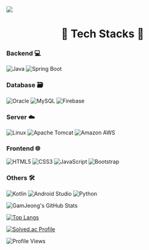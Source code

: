 <img src="https://capsule-render.vercel.app/api?type=wave&color=auto&height=200&section=header&text=Lee%20GamJeong&fontSize=80&animation=fadeIn" />

<div align="center">
  <h1>🚀 Tech Stacks 🚀</h1>
</div>

### Backend 💻

![Java](https://img.shields.io/badge/Java-007396?style=for-the-badge&logo=Java&logoColor=white)
![Spring Boot](https://img.shields.io/badge/Spring%20Boot-6DB33F?style=for-the-badge&logo=spring&logoColor=white)

### Database 🗃️

![Oracle](https://img.shields.io/badge/Oracle-F80000?style=for-the-badge&logo=oracle&logoColor=white)
![MySQL](https://img.shields.io/badge/MySQL-4479A1?style=for-the-badge&logo=mysql&logoColor=white)
![Firebase](https://img.shields.io/badge/Firebase-FFCA28?style=for-the-badge&logo=firebase&logoColor=black)

### Server ☁️

![Linux](https://img.shields.io/badge/Linux-FCC624?style=for-the-badge&logo=linux&logoColor=black)
![Apache Tomcat](https://img.shields.io/badge/Apache%20Tomcat-F8DC75?style=for-the-badge&logo=apache&logoColor=black)
![Amazon AWS](https://img.shields.io/badge/Amazon%20AWS-232F3E?style=for-the-badge&logo=amazon-aws&logoColor=white)

### Frontend 🌐

![HTML5](https://img.shields.io/badge/HTML5-E34F26?style=for-the-badge&logo=html5&logoColor=white)
![CSS3](https://img.shields.io/badge/CSS3-1572B6?style=for-the-badge&logo=css3&logoColor=white)
![JavaScript](https://img.shields.io/badge/JavaScript-F7DF1E?style=for-the-badge&logo=javascript&logoColor=black)
![Bootstrap](https://img.shields.io/badge/Bootstrap-7952B3?style=for-the-badge&logo=bootstrap&logoColor=white)

### Others 🛠️

![Kotlin](https://img.shields.io/badge/Kotlin-7F52FF?style=for-the-badge&logo=kotlin&logoColor=white)
![Android Studio](https://img.shields.io/badge/Android%20Studio-3DDC84?style=for-the-badge&logo=android-studio&logoColor=white)
![Python](https://img.shields.io/badge/Python-3776AB?style=for-the-badge&logo=python&logoColor=white)

![GamJeong's GitHub Stats](https://github-readme-stats.vercel.app/api?username=GamJeong0724&show_icons=true&theme=radical)

[![Top Langs](https://github-readme-stats.vercel.app/api/top-langs/?username=GamJeong0724&layout=compact&theme=radical)](https://github.com/GamJeong0724/github-readme-stats)

[![Solved.ac Profile](http://mazassumnida.wtf/api/v2/generate_badge?boj=leeyj4748)](https://solved.ac/leeyj4748)

![Profile Views](https://komarev.com/ghpvc/?username=GamJeong0724&color=blue)

